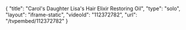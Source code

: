 {
    "title": "Carol's Daughter Lisa's Hair Elixir Restoring Oil",
    "type": "solo",
    "layout": "iframe-static",
    "videoId": "112372782",
    "url": "\/tvpembed\/112372782"
}